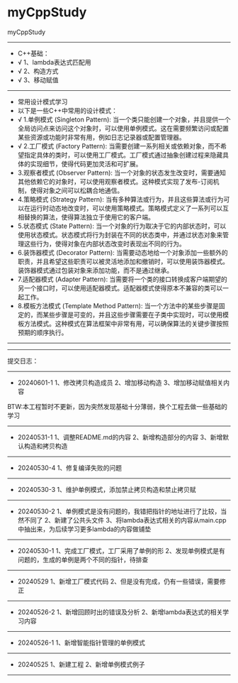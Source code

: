 # myCppStudy
myCppStudy

---------------------------------
* C++基础：
* √ 1、lambda表达式匹配用
* √ 2、构造方式
* √ 3、移动赋值
---------------------------------
* 常用设计模式学习
* 以下是一些C++中常用的设计模式：
* √ 1.单例模式 (Singleton Pattern): 当一个类只能创建一个对象，并且提供一个全局访问点来访问这个对象时，可以使用单例模式。这在需要频繁访问或配置某些资源或功能时非常有用，例如日志记录器或配置管理器。
* √ 2.工厂模式 (Factory Pattern): 当需要创建一系列相关或依赖对象，而不希望指定具体的类时，可以使用工厂模式。工厂模式通过抽象创建过程来隐藏具体的实现细节，使得代码更加灵活和可扩展。
* 3.观察者模式 (Observer Pattern): 当一个对象的状态发生改变时，需要通知其他依赖它的对象时，可以使用观察者模式。这种模式实现了发布-订阅机制，使得对象之间可以松耦合地通信。
* 4.策略模式 (Strategy Pattern): 当有多种算法或行为，并且这些算法或行为可以在运行时动态地改变时，可以使用策略模式。策略模式定义了一系列可以互相替换的算法，使得算法独立于使用它的客户端。
* 5.状态模式 (State Pattern): 当一个对象的行为取决于它的内部状态时，可以使用状态模式。状态模式将行为封装在不同的状态类中，并通过状态对象来管理这些行为，使得对象在内部状态改变时表现出不同的行为。
* 6.装饰器模式 (Decorator Pattern): 当需要动态地给一个对象添加一些额外的职责，并且希望这些职责可以被灵活地添加和撤销时，可以使用装饰器模式。装饰器模式通过包装对象来添加功能，而不是通过继承。
* 7.适配器模式 (Adapter Pattern): 当需要将一个类的接口转换成客户端期望的另一个接口时，可以使用适配器模式。适配器模式使得原本不兼容的类可以一起工作。
* 8.模板方法模式 (Template Method Pattern): 当一个方法中的某些步骤是固定的，而某些步骤是可变的，并且这些步骤需要在子类中实现时，可以使用模板方法模式。这种模式在算法框架中非常有用，可以确保算法的关键步骤按照预期的顺序执行。
---------------------------------
---------------------------------
提交日志：

---------------------------------
* 20240601-1
1、修改拷贝构造成员
2、增加移动构造
3、增加移动赋值相关内容

BTW:本工程暂时不更新，因为突然发现基础十分薄弱，换个工程去做一些基础的学习

---------------------------------
* 20240531-1
1、调整README.md的内容
2、新增构造部分的内容
3、新增默认构造和拷贝构造

---------------------------------
* 20240530-4
1、修复编译失败的问题

---------------------------------
* 20240530-3
1、维护单例模式，添加禁止拷贝构造和禁止拷贝赋

---------------------------------
* 20240530-2
1、单例模式是没有问题的，我错把指针的地址进行了比较，当然不同了
2、新建了公共头文件
3、将lambda表达式相关的内容从main.cpp中抽出来，为后续学习更多lambda的内容做铺垫

---------------------------------
* 20240530-1
1、完成工厂模式，工厂采用了单例的形
2、发现单例模式是有问题的，生成的单例是两个不同的指针，待排查

---------------------------------
* 20240529
1、新增工厂模式代码
2、但是没有完成，仍有一些错误，需要修正

---------------------------------
* 20240526-2
1、新增回顾时出的错误及分析
2、新增lambda表达式的相关学习内容

---------------------------------
* 20240526-1
1、新增智能指针管理的单例模式

---------------------------------
* 20240525
1、新建工程
2、新增单例模式例子

---------------------------------
